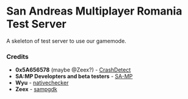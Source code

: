 # San Andreas Multiplayer Romania Test Server #

A skeleton of test server to use our gamemode.

### Credits ###

* **0x5A656578** (maybe @Zeex?) - [CrashDetect](http://forum.sa-mp.com/showthread.php?t=262796)
* **SA:MP Developters and beta testers** - [SA-MP](http://www.sa-mp.com)
* **Wyu** - [	nativechecker](http://forum.sa-mp.com/showthread.php?t=249226)
* **Zeex** - [sampgdk](https://github.com/Zeex/sampgdk)
